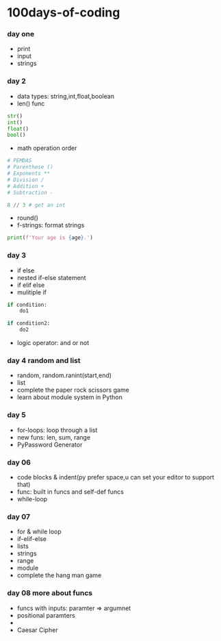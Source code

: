 # 100days-of-coding
### day one
- print 
- input
- strings

### day 2
- data types: string,int,float,boolean
- len() func
```py
str()
int()
float()
bool()
```
- math operation order
```py
# PEMDAS
# Parenthese ()
# Exponents **
# Division /
# Addition +
# Subtraction -

8 // 3 # get an int
```
- round()
- f-strings: format strings
```py
print(f'Your age is {age}.')
```
### day 3
- if else
- nested if-else statement
- if elif else
- mulitiple if
```py
if condition:
    do1

if condition2:
    do2
```
- logic operator: and or not

### day 4 random and list
- random, random.ranint(start,end)
- list
- complete the paper rock scissors game
- learn about module system in Python

### day 5 
- for-loops: loop through a list
- new funs: len, sum, range
- PyPassword Generator

### day 06
- code blocks & indent(py prefer space,u can set your editor to support that)
- func: built in funcs and self-def funcs
- while-loop

### day 07
- for & while loop
- if-elif-else
- lists
- strings
- range
- module
- complete the hang man game

### day 08 more about funcs
- funcs with inputs: paramter => argumnet
- positional paramters
- 
- Caesar Cipher